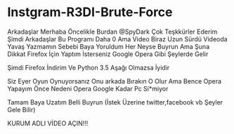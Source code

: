 # Instgram-R3DI-Brute-Force

Arkadaşlar Merhaba Öncelikle Burdan @SpyDark Çok Teşkkürler Ederim Şimdi Arkadaşlar Bu Programı Daha 0 Ama Video Biraz Uzun Sürdü Videoda Yavaş Yazmamın Sebebi Baya Yoruldum Her Neyse Buyrun Ama Şuna Dikkat Firefox İçin Yaptım İsterseniz Google Opera Gibi Şeylerde Gelir

Şimdi Firefox İndirim Ve Python 3.5 Aşağı Olmazsa İyidir

Siz Eyer Oyun Oynuyorsanız Onu arkada Bırakın O Olur Ama Bence Opera Yapayım Önce Nedeni Opera Google Kadar Pc Si*miyor

Tamam Baya Uzatım Belli Buyrun (İstek Üzerine twitter,facebook vb Şeyler Gele Bilir)

KURUM ADLI VİDEO AÇIN!!!
